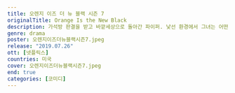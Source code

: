 ```yaml
---
title: 오렌지 이즈 더 뉴 블랙 시즌 7
originalTitle: Orange Is the New Black
description: 가석방 판결을 받고 바깥세상으로 돌아간 파이퍼. 낯선 환경에서 그녀는 어떤 삶을 살아갈까. 리치필드는 그녀 없이도 여전히 암투로 가득하다. 대단원의 마지막 시즌.
genre: drama
poster: 오렌지이즈더뉴블랙시즌7.jpeg
release: "2019.07.26"
ott: [넷플릭스]
countries: 미국
cover: 오렌지이즈더뉴블랙시즌7.jpeg
end: true
categories: [코미디]
---
```

